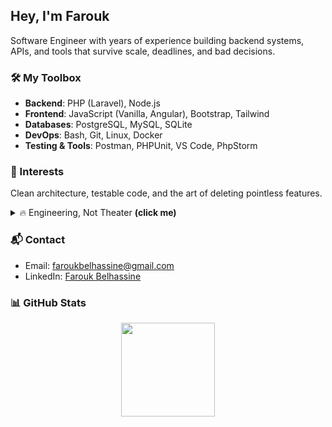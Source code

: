 ## Hey, I'm Farouk

Software Engineer with years of experience building backend systems, APIs, and tools that survive scale, deadlines, and bad decisions.

### 🛠 My Toolbox

- **Backend**: PHP (Laravel), Node.js
- **Frontend**: JavaScript (Vanilla, Angular), Bootstrap, Tailwind
- **Databases**: PostgreSQL, MySQL, SQLite
- **DevOps**: Bash, Git, Linux, Docker
- **Testing & Tools**: Postman, PHPUnit, VS Code, PhpStorm

### 🧠 Interests

Clean architecture, testable code, and the art of deleting pointless features.

<details>
<summary>🔥 Engineering, Not Theater <b>(click me)</b></summary>

<br>

I’m not here to make your CI badge green or wrap logic in six layers of abstraction to impress a tech lead.

I’ve seen what “clever” looks like at 3AM when prod is on fire. I don’t write clever code—I write software that’s clear, reliable, and built to solve real problems, not pad résumés or impress architects with diagrams no one reads.

I don’t romanticize it. If it’s slow, brittle, or a nightmare to maintain, I tear it down.

I don’t tolerate fragile code, vague specs, or meetings that should’ve been commit messages.

I’ll take an ugly 50-line function that *survives* over a shiny 5-layer diagram that folds under a null.

I don’t worship **“if it works, don’t touch it.”**  
That’s not engineering—it’s fear with a PR strategy.  
**Legacy doesn’t rot. People let it rot.**

</details>

### 📬 Contact

- Email: faroukbelhassine@gmail.com  
- LinkedIn: [Farouk Belhassine](https://www.linkedin.com/in/farouk-belhassine/)

### 📊 GitHub Stats

<p align="center">
  <img src="https://github-readme-stats.vercel.app/api/top-langs/?username=Farouk-Belhassine&layout=compact&theme=tokyonight" height="150" />
</p>
